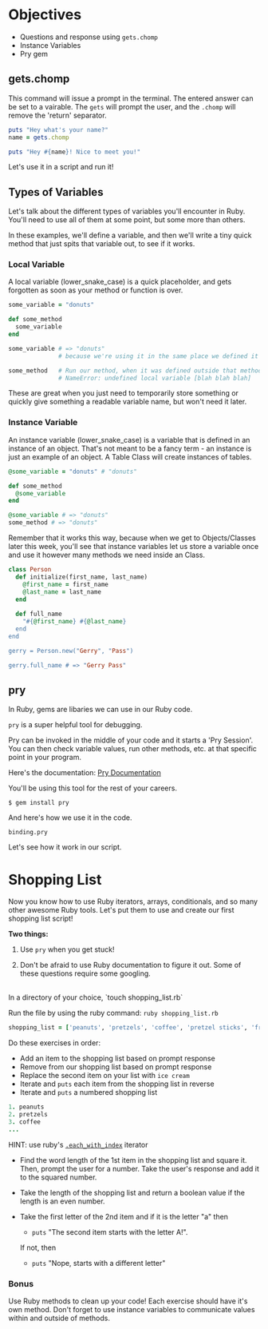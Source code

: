 # Objectives

* Questions and response using `gets.chomp`
* Instance Variables
* Pry gem

## gets.chomp

This command will issue a prompt in the terminal.  The entered answer can be set to a vairable.  The `gets` will prompt the user, and the `.chomp` will remove the 'return' separator.

```ruby
puts "Hey what's your name?"
name = gets.chomp

puts "Hey #{name}! Nice to meet you!"
```

Let's use it in a script and run it!

## Types of Variables

Let's talk about the different types of variables you'll encounter in Ruby. You'll need to use all of them at some point, but some more than others.

In these examples, we'll define a variable, and then we'll write a tiny quick method that just spits that variable out, to see if it works.

### Local Variable

A local variable (lower_snake_case) is a quick placeholder, and gets forgotten as soon as your method or function is over.

```ruby
some_variable = "donuts"

def some_method
  some_variable
end

some_variable # => "donuts"
              # because we're using it in the same place we defined it

some_method   # Run our method, when it was defined outside that method –
              # NameError: undefined local variable [blah blah blah]
```

These are great when you just need to temporarily store something or quickly give something a readable variable name, but won't need it later.

### Instance Variable

An instance variable (lower_snake_case) is a variable that is defined in an instance of an object. That's not meant to be a fancy term - an instance is just an example of an object.  A Table Class will create instances of tables.

```ruby
@some_variable = "donuts" # "donuts"

def some_method
  @some_variable
end

@some_variable # => "donuts"
some_method # => "donuts"
```

Remember that it works this way, because when we get to Objects/Classes later this week, you'll see that instance variables let us store a variable once and use it however many methods we need inside an Class.

```ruby
class Person
  def initialize(first_name, last_name)
    @first_name = first_name
    @last_name = last_name    
  end
  
  def full_name
    "#{@first_name} #{@last_name}
  end
end

gerry = Person.new("Gerry", "Pass")

gerry.full_name # => "Gerry Pass"
```





## pry

In Ruby, gems are libaries we can use in our Ruby code.

`pry` is a super helpful tool for debugging.

Pry can be invoked in the middle of your code and it starts a 'Pry Session'.  You can then check variable values, run other methods, etc. at that specific point in your program.

Here's the documentation: <a href="https://github.com/pry/pry">Pry Documentation</a>

You'll be using this tool for the rest of your careers.

`$ gem install pry`

And here's how we use it in the code.

`binding.pry`

Let's see how it work in our script.


# Shopping List

Now you know how to use Ruby iterators, arrays, conditionals, and so many other awesome Ruby tools.  Let's put them to use and create our first shopping list script!

<b>Two things:</b><br>
1) Use `pry` when you get stuck!

2) Don't be afraid to use Ruby documentation to figure it out.  Some of these questions require some googling.


<br>
In a directory of your choice, `touch shopping_list.rb`

Run the file by using the ruby command: `ruby shopping_list.rb`

```ruby
shopping_list = ['peanuts', 'pretzels', 'coffee', 'pretzel sticks', 'fruit snacks', 'pretzel nuggets']
```

Do these exercises in order:

* Add an item to the shopping list based on prompt response
* Remove from our shopping list based on prompt response
* Replace the second item on your list with `ice cream`
* Iterate and `puts` each item from the shopping list in reverse
* Iterate and `puts` a numbered shopping list

```ruby
1. peanuts
2. pretzels
3. coffee
...
```
HINT: use ruby's <a href="https://apidock.com/ruby/Enumerator/each_with_index">`.each_with_index`</a> iterator

* Find the word length of the 1st item in the shopping list and square it. Then, prompt the user for a number.  Take the user's response and add it to the squared number.
* Take the length of the shopping list and return a boolean value if the length is an even number.
* Take the first letter of the 2nd item and if it is the letter "a" then
  * `puts` "The second item starts with the letter A!".

  If not, then

  * `puts` "Nope, starts with a different letter"


### Bonus
Use Ruby methods to clean up your code! Each exercise should have it's own method.  Don't forget to use instance variables to communicate values within and outside of methods.
